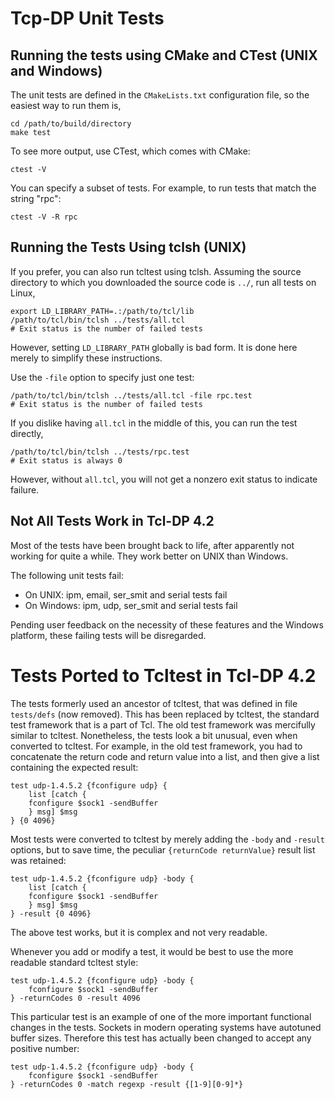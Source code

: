 # Tcp-DP Unit Tests

## Running the tests using CMake and CTest (UNIX and Windows)

The unit tests are defined in the `CMakeLists.txt` configuration file,
so the easiest way to run them is,
```
cd /path/to/build/directory
make test
```

To see more output, use CTest, which comes with CMake:
```
ctest -V
```

You can specify a subset of tests.  For example,
to run tests that match the string "rpc":
```
ctest -V -R rpc
```

## Running the Tests Using tclsh (UNIX)

If you prefer, you can also run tcltest using tclsh.  Assuming the source
directory to which you downloaded the source code is `../`, run all tests
on Linux,
```
export LD_LIBRARY_PATH=.:/path/to/tcl/lib
/path/to/tcl/bin/tclsh ../tests/all.tcl
# Exit status is the number of failed tests
```

However, setting `LD_LIBRARY_PATH` globally is bad form.  It is done here merely
to simplify these instructions.

Use the `-file` option to specify just one test:
```
/path/to/tcl/bin/tclsh ../tests/all.tcl -file rpc.test
# Exit status is the number of failed tests
```

If you dislike having `all.tcl` in the middle of this, you can run the
test directly,
```
/path/to/tcl/bin/tclsh ../tests/rpc.test
# Exit status is always 0
```

However, without `all.tcl`, you will not get a nonzero exit status to indicate
failure.

## Not All Tests Work in Tcl-DP 4.2

Most of the tests have been brought back to life, after apparently not
working for quite a while.  They work better on UNIX than Windows.

The following unit tests fail:
- On UNIX: ipm, email, ser_smit and serial tests fail
- On Windows: ipm, udp, ser_smit and serial tests fail
   
Pending user feedback on the necessity of these features and the Windows
platform, these failing tests will be disregarded.

# Tests Ported to Tcltest in Tcl-DP 4.2

The tests formerly used an ancestor of tcltest, that was defined in
file `tests/defs` (now removed).  This has been replaced by tcltest, the
standard test framework that is a part of Tcl.  The old test framework was
mercifully similar to tcltest.  Nonetheless, the tests look a bit unusual,
even when converted to tcltest.  For example, in the old test framework,
you had to concatenate the return code and return value into a list,
and then give a list containing the expected result:
```
test udp-1.4.5.2 {fconfigure udp} {
    list [catch {
	fconfigure $sock1 -sendBuffer
    } msg] $msg
} {0 4096}
```

Most tests were converted to tcltest by merely adding the `-body` and
`-result` options, but to save time, the peculiar
`{returnCode returnValue}` result list was retained:
```
test udp-1.4.5.2 {fconfigure udp} -body {
    list [catch {
    fconfigure $sock1 -sendBuffer
    } msg] $msg
} -result {0 4096}
```

The above test works, but it is complex and not very readable.

Whenever you add or modify a test, it would be best to use the more
readable standard tcltest style:
```
test udp-1.4.5.2 {fconfigure udp} -body {
    fconfigure $sock1 -sendBuffer
} -returnCodes 0 -result 4096
```

This particular test is an example of one of the more important functional
changes in the tests.  Sockets in modern operating systems have autotuned
buffer sizes.  Therefore this test has actually been changed to accept
any positive number:
```
test udp-1.4.5.2 {fconfigure udp} -body {
	fconfigure $sock1 -sendBuffer
} -returnCodes 0 -match regexp -result {[1-9][0-9]*}
```
